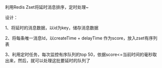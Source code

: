 利用Redis Zset将延时消息排序，定时处理~

设计：

1、将延时的消息数据，以id为key，储存消息数据

2、将每条唯一消息Id，以createTime + delayTime 作为score，放入zset有序列表

3、利用定时任务，每次监控有序队列的top 50，依据score&lt;=当前时间的毫秒取出来，然后，就可以处理这批要延时的队列了

